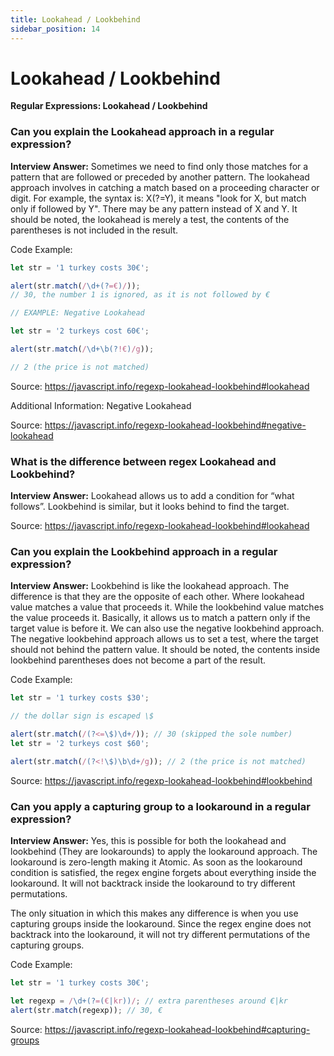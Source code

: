 ```yaml
---
title: Lookahead / Lookbehind
sidebar_position: 14
---
```


# Lookahead / Lookbehind

**Regular Expressions: Lookahead / Lookbehind**

<head>
  <title>Lookahead / Lookbehind - JavaScript Interview Questions & Answers</title>
  <meta charSet="utf-8" />
</head>

### Can you explain the Lookahead approach in a regular expression?

**Interview Answer:** Sometimes we need to find only those matches for a pattern that are followed or preceded by another pattern. The lookahead approach involves in catching a match based on a proceeding character or digit. For example, the syntax is: X(?=Y), it means "look for X, but match only if followed by Y". There may be any pattern instead of X and Y. It should be noted, the lookahead is merely a test, the contents of the parentheses is not included in the result.

Code Example:

```js
let str = '1 turkey costs 30€';

alert(str.match(/\d+(?=€)/));
// 30, the number 1 is ignored, as it is not followed by €

// EXAMPLE: Negative Lookahead

let str = '2 turkeys cost 60€';

alert(str.match(/\d+\b(?!€)/g));

// 2 (the price is not matched)
```

Source: <https://javascript.info/regexp-lookahead-lookbehind#lookahead>

Additional Information: Negative Lookahead

Source: <https://javascript.info/regexp-lookahead-lookbehind#negative-lookahead>

### What is the difference between regex Lookahead and Lookbehind?

**Interview Answer:** Lookahead allows us to add a condition for “what follows”. Lookbehind is similar, but it looks behind to find the target.

Source: <https://javascript.info/regexp-lookahead-lookbehind#lookahead>

### Can you explain the Lookbehind approach in a regular expression?

**Interview Answer:** Lookbehind is like the lookahead approach. The difference is that they are the opposite of each other. Where lookahead value matches a value that proceeds it. While the lookbehind value matches the value proceeds it. Basically, it allows us to match a pattern only if the target value is before it. We can also use the negative lookbehind approach. The negative lookbehind approach allows us to set a test, where the target should not behind the pattern value. It should be noted, the contents inside lookbehind parentheses does not become a part of the result.

Code Example:

```js
let str = '1 turkey costs $30';

// the dollar sign is escaped \$

alert(str.match(/(?<=\$)\d+/)); // 30 (skipped the sole number)
let str = '2 turkeys cost $60';

alert(str.match(/(?<!\$)\b\d+/g)); // 2 (the price is not matched)
```

Source: <https://javascript.info/regexp-lookahead-lookbehind#lookbehind>

### Can you apply a capturing group to a lookaround in a regular expression?

**Interview Answer:** Yes, this is possible for both the lookahead and lookbehind (They are lookarounds) to apply the lookaround approach. The lookaround is zero-length making it Atomic. As soon as the lookaround condition is satisfied, the regex engine forgets about everything inside the lookaround. It will not backtrack inside the lookaround to try different permutations.

The only situation in which this makes any difference is when you use capturing groups inside the lookaround. Since the regex engine does not backtrack into the lookaround, it will not try different permutations of the capturing groups.

Code Example:

```js
let str = '1 turkey costs 30€';

let regexp = /\d+(?=(€|kr))/; // extra parentheses around €|kr
alert(str.match(regexp)); // 30, €
```

Source: <https://javascript.info/regexp-lookahead-lookbehind#capturing-groups>
